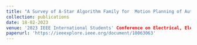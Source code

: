 ```yaml
---
title: "A Survey of A-Star Algorithm Family for  Motion Planning of Autonomous Vehicles"
collection: publications
date: 18-02-2023
venue: '2023 IEEE International Students' Conference on Electrical, Electronics and Computer Science (SCEECS)'
paperurl: 'https://ieeexplore.ieee.org/document/10063063'
---
```


